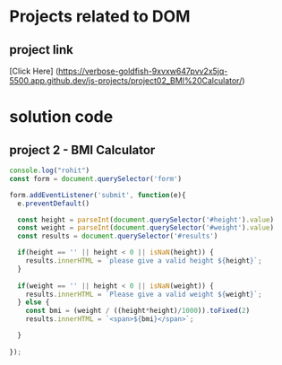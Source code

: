 # Projects related to DOM

## project link
[Click Here] (https://verbose-goldfish-9xvxw647pvv2x5jq-5500.app.github.dev/js-projects/project02_BMI%20Calculator/)

# solution code

## project 2 - BMI Calculator

```javascript
console.log("rohit")
const form = document.querySelector('form')

form.addEventListener('submit', function(e){
  e.preventDefault()

  const height = parseInt(document.querySelector('#height').value)
  const weight = parseInt(document.querySelector('#weight').value)
  const results = document.querySelector('#results')

  if(height == '' || height < 0 || isNaN(height)) {
    results.innerHTML = `please give a valid height ${height}`;
  }
  
  if(weight == '' || height < 0 || isNaN(weight)) {
    results.innerHTML = `Please give a valid weight ${weight}`;
  } else {
    const bmi = (weight / ((height*height)/1000)).toFixed(2)
    results.innerHTML = `<span>${bmi}</span>`;

  }
  
});
```